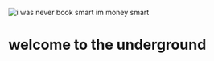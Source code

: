 ![i was never book smart im money smart](https://r2.e-z.host/f1ff83bd-5f1f-47f3-93bb-ad00e44cf263/83g8l84e.png)

# welcome to the underground
